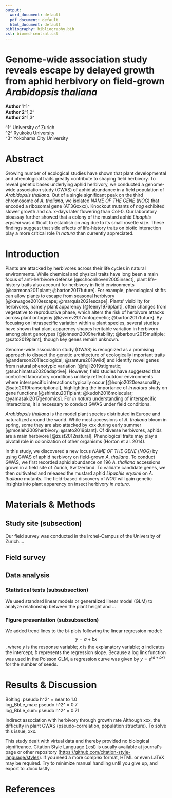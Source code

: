 ```yaml
---
output:
  word_document: default
  pdf_document: default
  html_document: default
bibliography: bibliography.bib
csl: biomed-central.csl
---
```

# Genome-wide association study reveals escape by delayed growth from aphid herbivory on field-grown *Arabidopsis thaliana*


**Author 1**^1^  
**Author 2**^1,2^  
**Author 3**^1,3^  

^1^ University of Zurich  
^2^ Ryukoku University  
^3^ Yokohama City University    

# Abstract
Growing number of ecological studies have shown that plant developmental and phenological traits greatly contribute to shaping field herbivory. To reveal genetic bases underlying aphid herbivory, we conducted a genome-wide association study (GWAS) of aphid abundance in a field population of *Arabidopsis thaliana*. Out of a single significant peak on the third chromosome of *A. thaliana*, we isolated *NAME OF THE GENE* (*NOG*) that encoded a ribosomal gene (AT3Gxxxx). Knockout mutants of *nog* exhibited slower growth and ca. x-days later flowering than Col-0. Our laboratory bioassay further showed that a colony of the mustard aphid *Lipaphis erysimi* was difficult to establish on *nog* due to its small rosette size. These findings suggest that side effects of life-history traits on biotic interaction play a more critical role *in natura* than currently appreciated.

# Introduction
Plants are attacked by herbivores across their life cycles in natural environments. While chemical and physical traits have long been a main focus of anti-herbivore defense [@schoonhoven2005insect], plant life-history traits also account for herbivory in field environments [@carmona2011plant; @barton2017future]. For example, phenological shifts can allow plants to escape from seasonal herbivory [@kawagoe2010escape; @marquis2021escape]. Plants’ visibility for herbivores, namely plant apparency [@feeny1976plant], often changes from vegetative to reproductive phase, which alters the risk of herbivore attacks across plant ontogeny [@zverev2017ontogenetic; @barton2017future]. By focusing on intraspecific variation within a plant species, several studies have shown that plant apparency shapes heritable variation in herbivory among plant genotypes [@johnson2009heritability; @barbour2015multiple; @sato2019plant], though key genes remain unknown.

Genome-wide association study (GWAS) is recognized as a promising approach to dissect the genetic architecture of ecologically important traits [@anderson2011ecological; @santure2018wild] and identify novel genes from natural phenotypic variation [@fujii2019stigmatic; @tsuchimatsu2020adaptive]. However, field studies have suggested that controlled laboratory conditions unlikely reflect outdoor environments where interspecific interactions typically occur [@honjo2020seasonality; @sato2019transcriptional], highlighting the importance of *in natura* study on gene functions [@shimizu2011plant; @kudoh2016molecular; @yamasaki2017genomics]. For *in natura* understanding of interspecific interactions, it is necessary to conduct GWAS under field conditions.

*Arabidopsis thaliana* is the model plant species distributed in Europe and naturalized around the world. While most accessions of *A. thaliana* bloom in spring, some they are also attacked by xxx during early summer [@mosleh2009herbivory; @sato2019plant]. Of diverse herbivores, aphids are a main herbivore [@zust2012natural]. Phenological traits may play a pivotal role in colonization of other organisms (Horton et al. 2014).

In this study, we discovered a new locus *NAME OF THE GENE* (*NOG*) by using GWAS of aphid herbivory on field-grown *A. thaliana*. To conduct GWAS, we first recorded aphid abundance on 196 *A. thaliana* accessions grown in a field site of Zurich, Switzerland. To validate candidate genes, we then cultivated and released the mustard aphid *Lipaphis erysimi* on *A. thaliana* mutants. The field-based discovery of *NOG* will gain genetic insights into plant apparency on insect herbivory *in natura*.

# Materials & Methods

## Study site (subsection)  
Our field survey was conducted in the Irchel-Campus of the University of Zurich....  

## Field survey

## Data analysis  

### Statistical tests (subsubsection)
We used standard linear models or generalized linear model (GLM) to analyze relationship between the plant height and ...  

### Figure presentation (subsubsection)
We added trend lines to the bi-plots following the linear regression model:
$$y = a + bx$$
, where $y$ is the response variable; $x$ is the explanatory variable; $a$ indicates the intercept; $b$ represents the regression slope. Because a log link function was used in the Poisson GLM, a regression curve was given by $y = e^{(a + bx)}$ for the number of seeds.  


# Results & Discussion

Bolting:  pseudo h^2^ = near to 1.0  
log_BbLe_max: pseudo h^2^ = 0.7  
log_BbLe_sum: pseudo h^2^ = 0.71    


Indirect association with herbivory through growth rate 
Although xxx, the difficulty in plant GWAS (pseudo-correlation, population structure). To solve this issue, xxx.

<!---
The dry weight and the number of seeds both showed positive relationships with the plant height ($p<0.05$: Fig. [1](#fig:biplot){reference-type="ref"
reference="fig:biplot"}).  

![Figure 1. Dependency of the dry weight (right) or the number of seeds (right) on the plant height](url){#fig:biplot}  
--->

This study dealt with virtual data and thereby provided no biological significance. Citation Style Language (.csl) is usually available at journal's page or other repository (https://github.com/citation-style-language/styles). If you need a more complex format, HTML or even LaTeX may be required. Try to minimize manual handling until you give up, and export to .docx lastly.  


# References
